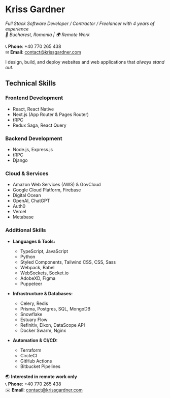 # Kriss Gardner

*Full Stack Software Developer / Contractor / Freelancer with 4 years of experience*  
*📍 Bucharest, Romania | 🌍 Remote Work*

📞 **Phone**: +40 770 265 438  
✉ **Email**: [contact@krissgardner.com](mailto:contact@krissgardner.com)

I design, build, and deploy websites and web applications that *always stand out*.

## **Technical Skills**

### **Frontend Development**
- React, React Native  
- Next.js (App Router & Pages Router)
- tRPC  
- Redux Saga, React Query

### **Backend Development**
- Node.js, Express.js
- tRPC
- Django

### **Cloud & Services**
- Amazon Web Services (AWS) & GovCloud
- Google Cloud Platform, Firebase
- Digital Ocean  
- OpenAI, ChatGPT
- Auth0  
- Vercel
- Metabase

### Additional Skills
- **Languages & Tools:**  
  - TypeScript, JavaScript
  - Python
  - Styled Components, Tailwind CSS, CSS, Sass
  - Webpack, Babel  
  - WebSockets, Socket.io
  - AdobeXD, Figma
  - Puppeteer
 
- **Infrastructure & Databases:**  
  - Celery, Redis
  - Prisma, Postgres, SQL, MongoDB
  - Snowflake
  - Estuary Flow
  - Refinitiv, Eikon, DataScope API
  - Docker Swarm, Nginx

- **Automation & CI/CD:**  
  - Terraform
  - CircleCI  
  - GitHub Actions  
  - Bitbucket Pipelines  

🌏 **Interested in remote work only**  
📞 **Phone**: +40 770 265 438  
✉️ **Email**: [contact@krissgardner.com](mailto:contact@krissgardner.com)
